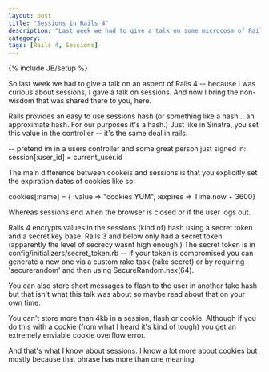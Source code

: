 ```yaml
---
layout: post
title: "Sessions in Rails 4"
description: "Last week we had to give a talk on some microcosm of Rails 4. I chose Sessions."
category: 
tags: [Rails 4, Sessions]
---
```

{% include JB/setup %}

So last week we had to give a talk on an aspect of Rails 4 -- because I was curious about sessions, I gave a talk on sessions. And now I bring the non-wisdom that was shared there to you, here. 

Rails provides an easy to use sessions hash (or something like a hash... an approximate hash. For our purposes it's a hash.) Just like in Sinatra, you set this value in the controller -- it's the same deal in rails.

-- pretend im in a users controller and some great person just signed in: 
session[:user_id] = current_user.id

The main difference between cookeis and sessions is that you explicitly set the expiration dates of cookies like so:

cookies[:name] = { :value => "cookies YUM", :expires => Time.now + 3600}

Whereas sessions end when the browser is closed or if the user logs out. 

Rails 4 encrypts values in the sessions (kind of) hash using a secret token and a secret key base. Rails 3 and below only had a secret token (apparently the level of secrecy wasnt high enough.) The secret token is in config/initializers/secret_token.rb -- if your token is compromised you can generate a new one via a custom rake task (rake secret) or by requiring 'securerandom' and then using SecureRandom.hex(64).

You can also store short messages to flash to the user in another fake hash but that isn't what this talk was about so maybe read about that on your own time.

You can't store more than 4kb in a session, flash or cookie. Although if you do this with a cookie (from what I heard it's kind of tough) you get an extremely enviable cookie overflow error. 

And that's what I know about sessions. I know a lot more about cookies but mostly because that phrase has more than one meaning. 